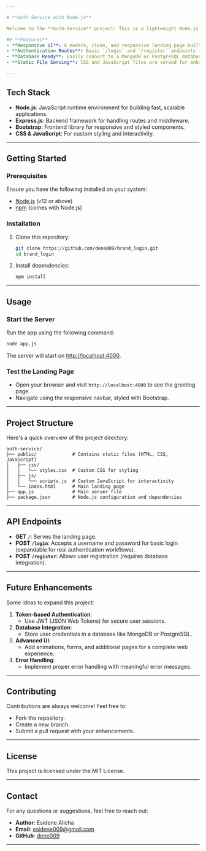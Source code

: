 ```yaml
---

# **Auth-Service with Node.js**

Welcome to the **Auth-Service** project! This is a lightweight Node.js application that serves as an authentication landing page. It features a visually appealing interface, complete with a greeting page and responsive navigation.

## **Features**
- **Responsive UI**: A modern, clean, and responsive landing page built with Bootstrap.
- **Authentication Routes**: Basic `/login` and `/register` endpoints for handling user data (extendable to real-world use cases).
- **Database Ready**: Easily connect to a MongoDB or PostgreSQL database for storing user credentials.
- **Static File Serving**: CSS and JavaScript files are served for enhanced design and interactivity.

---
```


## **Tech Stack**
- **Node.js**: JavaScript runtime environment for building fast, scalable applications.
- **Express.js**: Backend framework for handling routes and middleware.
- **Bootstrap**: Frontend library for responsive and styled components.
- **CSS & JavaScript**: For custom styling and interactivity.

---

## **Getting Started**

### Prerequisites
Ensure you have the following installed on your system:
- [Node.js](https://nodejs.org/) (v12 or above)
- [npm](https://www.npmjs.com/) (comes with Node.js)

### Installation
1. Clone this repository:
   ```bash
   git clone https://github.com/dene009/brand_login.git
   cd brand_login
   ```

2. Install dependencies:
   ```bash
   npm install
   ```

---

## **Usage**

### Start the Server
Run the app using the following command:
```bash
node app.js
```

The server will start on [http://localhost:4000](http://localhost:4000).

### Test the Landing Page
- Open your browser and visit `http://localhost:4000` to see the greeting page.
- Navigate using the responsive navbar, styled with Bootstrap.

---

## **Project Structure**
Here's a quick overview of the project directory:

```
auth-service/
├── public/             # Contains static files (HTML, CSS, JavaScript)
│   ├── css/
│   │   └── styles.css  # Custom CSS for styling
│   ├── js/
│   │   └── scripts.js  # Custom JavaScript for interactivity
│   └── index.html      # Main landing page
├── app.js              # Main server file
├── package.json        # Node.js configuration and dependencies
```

---

## **API Endpoints**
- **GET `/`**: Serves the landing page.
- **POST `/login`**: Accepts a username and password for basic login (expandable for real authentication workflows).
- **POST `/register`**: Allows user registration (requires database integration).

---

## **Future Enhancements**
Some ideas to expand this project:
1. **Token-based Authentication**:
   - Use JWT (JSON Web Tokens) for secure user sessions.
2. **Database Integration**:
   - Store user credentials in a database like MongoDB or PostgreSQL.
3. **Advanced UI**:
   - Add animations, forms, and additional pages for a complete web experience.
4. **Error Handling**:
   - Implement proper error handling with meaningful error messages.

---

## **Contributing**
Contributions are always welcome! Feel free to:
- Fork the repository.
- Create a new branch.
- Submit a pull request with your enhancements.

---

## **License**
This project is licensed under the MIT License.

---

## **Contact**
For any questions or suggestions, feel free to reach out:
- **Author**: Esidene Alicha
- **Email**: [esidene009@gmail.com](mailto:esidene009@gmail.com)
- **GitHub**: [dene009](https://github.com/dene009)

---
